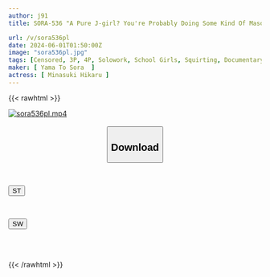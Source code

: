 ```yaml
---
author: j91
title: SORA-536 "A Pure J-girl? You're Probably Doing Some Kind Of Masochistic Activity Lol" A Prefectural High School Student Is Abducted With Sleeping Pills On Her Way Home From School. If She Resists, She Is Slapped And Forced To Deep Throat Until She Pisses Herself! A Group Of Semi-criminals Gang Rape Hikaru Minazuki

url: /v/sora536pl
date: 2024-06-01T01:50:00Z
image: "sora536pl.jpg"
tags: [Censored, 3P, 4P, Solowork, School Girls, Squirting, Documentary	]
maker: [ Yama To Sora  ]
actress: [ Minasuki Hikaru ]
---
```



{{< rawhtml >}}

<div class="video" data-videoid="0ZM0M3rlvrieba">
    <a href="javascript:;">
        <img src="/v/sora536pl/sora536pl.jpg" width="WIDTH" height="HEIGHT" alt="sora536pl.mp4" loading="lazy">
    </a>
</div>

<script type="text/javascript" src="https://j91.asia/asset/on-demand-st.js"></script>

<br>
  <link rel="stylesheet" href="https://j91.asia/asset/bs5.css">
  
  <center>
  <button class="btn btn-primary" type="button" data-bs-toggle="collapse" data-bs-target=".multi-collapse" aria-expanded="false" aria-controls="multiCollapseExample1 multiCollapseExample2"><h2>Download</h2></button></center>
</p>
<div class="row">
  <div class="col">
    <div class="collapse multi-collapse" id="multiCollapseExample1">
      <div class="card card-body">
	      	      <br>
<div class="buttons">  
<p><a href="/v/sora536pl/st.html" target="_blank"><button class="btn-hover color-3"><i class="fa fa-download"></i> ST</button></a></p></div>
    </div>
  </div>
</div>
  <div class="col">
    <div class="collapse multi-collapse" id="multiCollapseExample2">
      <div class="card card-body">
	      <br>
<div class="buttons">
<p><a href="/v/sora536pl/sw.html" target="_blank"><button class="btn-hover color-2"><i class="fa fa-download"></i> SW</button></a></p></div>
<br><br>
      </div>
    </div>
  </div>
</div>

{{< /rawhtml >}}